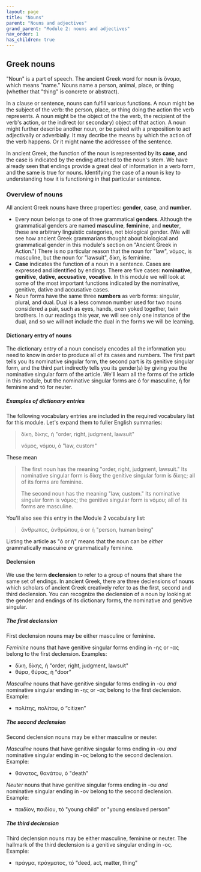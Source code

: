 ```yaml
---
layout: page
title: "Nouns"
parent: "Nouns and adjectives"
grand_parent: "Module 2: nouns and adjectives"
nav_order: 1
has_children: true
---
```



## Greek nouns 

"Noun" is a part of speech. The ancient Greek word for noun is ὄνομα, which means "name." Nouns name a person, animal, place, or thing (whether that "thing" is concrete or abstract). 

In a clause or sentence, nouns can fulfill various functions. A noun might be the subject of the verb: the person, place, or thing doing the action the verb represents. A noun might be the object of the the verb, the recipient of the verb's action, or the indirect (or secondary) object of that action. A noun might further describe another noun, or be paired with a preposition to act adjectivally or adverbially. It may decribe the means by which the action of the verb happens. Or it might name the addressee of the sentence. 

In ancient Greek, the function of the noun is represented by its **case**, and the case is indicated by the ending attached to the noun's stem. We have already seen that endings provide a great deal of information in a verb form, and the same is true for nouns. Identifying the case of a noun is key to understanding how it is functioning in that particular sentence. 


### Overview of nouns 

All ancient Greek nouns have three properties: **gender**, **case**, and **number**.  


- Every noun belongs to one of three grammatical **genders**.  Although the grammatical genders are named **masculine**, **feminine**, and **neuter**, these are arbitrary linguistic categories, not biological gender. (We will see how ancient Greek grammarians thought about biological and grammatical gender in this module's section on "Ancient Greek in Action.")  There is no particular reason that the noun for "law", νόμος, is masculine, but the noun for "lawsuit", δίκη, is feminine.
- **Case** indicates the function of a noun in a sentence. Cases are expressed and identified by endings. There are five cases: **nominative**, **genitive**, **dative**, **accusative**, **vocative**. In this module we will look at some of the most important functions indicated by the nominative, genitive, dative and accusative cases.
- Noun forms have the same three **numbers** as verb forms: singular, plural, and dual. Dual is a less common number used for two nouns considered a pair, such as eyes, hands, oxen yoked together, twin brothers. In our readings this year, we will see only one instance of the dual, and so we will not include the dual in the forms we will be learning. 

#### Dictionary entry of nouns 

The dictionary entry of a noun concisely encodes all the information you need to know in order to produce all of its cases and numbers. The first part tells you its nominative singular form, the second part is its genitive singular form, and the third part indirectly tells you its gender(s) by giving you the nominative singular form of the article.  We'll learn all the forms of the article in this module, but the nominative singular forms are ὁ for masculine, ἡ for feminine and τό for neuter.

##### Examples of dictionary entries


The following vocabulary entries are included in the required vocabulary list for this module.  Let's expand them to fuller English summaries:


> δίκη, δίκης, ἡ "order, right, judgment, lawsuit"
>
> νόμος, νόμου, ὁ "law, custom"

These mean

> The first noun has the meaning "order, right, judgment, lawsuit." Its nominative singular form is δίκη; the genitive singular form is δίκης; all of its forms are feminine.
>
> The second noun has the meaning "law, custom." Its nominative singular form is νόμος; the genitive singular form is νόμου; all of its forms are masculine.

You'll also see this entry in the Module 2 vocabulary list:

> ἄνθρωπος, ἀνθρώπου, ὁ or ἡ "person, human being"

Listing the article as "ὁ or ἡ" means that the noun can be *either* grammatically mascuine *or* grammatically feminine.

#### Declension 

We use the term **declension** to refer to a group of nouns that share the same set of endings. In ancient Greek, there are three declensions of nouns which scholars of ancient Greek creatively refer to as the first, second and third declension.  You can recognize the declension of a noun by looking at the gender and endings of its dictionary forms, the nominative and genitive singular.  


##### The first declension

First declension nouns may be either masculine or feminine.

*Feminine* nouns that have genitive singular forms ending in -ης  or -ας belong to the  first declension. Examples:

- δίκη, δίκης, ἡ "order, right, judgment, lawsuit"
- θύρα, θύρας, ἡ “door”


*Masculine* nouns that have genitive singular forms ending  in -ου *and* nominative singular ending in -ης  or -ας belong to the  first declension.  Example:

- πολίτης, πολίτου, ὁ “citizen”

##### The second declension

Second declension nouns may be either masculine or neuter.

*Masculine* nouns that have genitive singular forms ending  in -ου *and* nominative singular ending in -ος belong to the  second declension.   Example: 

- θάνατος, θανάτου, ὁ "death"

*Neuter* nouns that have genitive singular forms ending  in -ου *and* nominative singular ending in -ον belong to the  second declension.   Example: 

- παιδίον, παιδίου, τό "young child" or "young enslaved person"


##### The third declension

Third declension nouns may be either masculine, feminine or neuter.  The hallmark of the third declension is a genitive singular ending in -ος.  Example:

- πράγμα, πράγματος, τό “deed, act, matter, thing”
